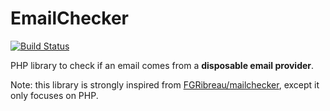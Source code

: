 # EmailChecker

[![Build Status](https://secure.travis-ci.org/MattKetmo/EmailChecker.png)](http://travis-ci.org/MattKetmo/EmailChecker)

PHP library to check if an email comes from a **disposable email provider**.

Note: this library is strongly inspired from [FGRibreau/mailchecker](https://github.com/FGRibreau/mailchecker),
except it only focuses on PHP.